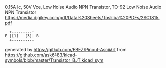 0.15A Ic, 50V Vce, Low Noise Audio NPN Transistor, TO-92
Low Noise Audio NPN Transistor
https://media.digikey.com/pdf/Data%20Sheets/Toshiba%20PDFs/2SC1815.pdf


	  +---------+
	E |[1]   [3]| B
	  +---------+


generated by https://github.com/FBEZ/Pinout-AsciiArt from https://github.com/ask6483/kicad-symbols/blob/master/Transistor_BJT.kicad_sym